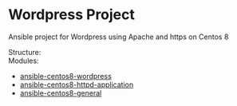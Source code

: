 # Wordpress Project
Ansible project for Wordpress using Apache and https on Centos 8

Structure:  
Modules:
* [ansible-centos8-wordpress](https://github.com/laconic75/ansible-centos8-wordpress)
* [ansible-centos8-httpd-application](https://github.com/laconic75/ansible-centos8-httpd-application)
* [ansible-centos8-general](https://github.com/laconic75/ansible-centos8-general)

